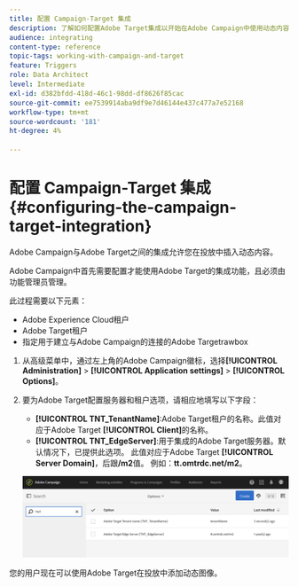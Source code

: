 ```yaml
---
title: 配置 Campaign-Target 集成
description: 了解如何配置Adobe Target集成以开始在Adobe Campaign中使用动态内容。
audience: integrating
content-type: reference
topic-tags: working-with-campaign-and-target
feature: Triggers
role: Data Architect
level: Intermediate
exl-id: d382bfdd-418d-46c1-98dd-df8626f85cac
source-git-commit: ee7539914aba9df9e7d46144e437c477a7e52168
workflow-type: tm+mt
source-wordcount: '181'
ht-degree: 4%

---
```


# 配置 Campaign-Target 集成{#configuring-the-campaign-target-integration}

Adobe Campaign与Adobe Target之间的集成允许您在投放中插入动态内容。

Adobe Campaign中首先需要配置才能使用Adobe Target的集成功能，且必须由功能管理员管理。

此过程需要以下元素：

* Adobe Experience Cloud租户
* Adobe Target租户
* 指定用于建立与Adobe Campaign的连接的Adobe Targetrawbox

1. 从高级菜单中，通过左上角的Adobe Campaign徽标，选择&#x200B;**[!UICONTROL Administration]** > **[!UICONTROL Application settings]** > **[!UICONTROL Options]**。
1. 要为Adobe Target配置服务器和租户选项，请相应地填写以下字段：

   * **[!UICONTROL TNT_TenantName]**:Adobe Target租户的名称。此值对应于Adobe Target **[!UICONTROL Client]**&#x200B;的名称。
   * **[!UICONTROL TNT_EdgeServer]**:用于集成的Adobe Target服务器。默认情况下，已提供此选项。 此值对应于Adobe Target **[!UICONTROL Server Domain]**，后跟&#x200B;**/m2**&#x200B;值。 例如：**tt.omtrdc.net/m2**。

   ![](assets/tar_options.png)

您的用户现在可以使用Adobe Target在投放中添加动态图像。
